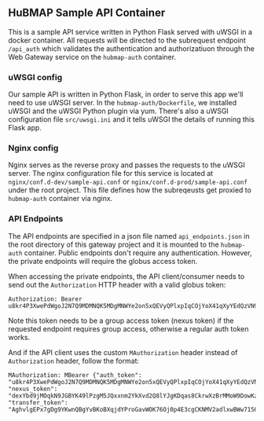 ## HuBMAP Sample API Container

This is a sample API service written in Python Flask served with uWSGI in a docker container. All requests will be directed to the subrequest endpoint `/api_auth` which validates the authentication and authorizatiuon through the Web Gateway service on the `hubmap-auth` container.

### uWSGI config

Our sample API is written in Python Flask, in order to serve this app we'll need to use uWSGI server. In the `hubmap-auth/Dockerfile`, we installed uWSGI and the uWSGI Python plugin via yum. There's also a uWSGI configuration file `src/uwsgi.ini` and it tells uWSGI the details of running this Flask app.

### Nginx config

Nginx serves as the reverse proxy and passes the requests to the uWSGI server. The nginx configuration file for this service is located at `nginx/conf.d-dev/sample-api.conf` or `nginx/conf.d-prod/sample-api.conf` under the root project. This file defines how the subreqeusts get proxied to `hubmap-auth` container via nginx. 

### API Endpoints

The API endpoints are specified in a json file named `api_endpoints.json` in the root directory of this gateway project and it is mounted to the `hubmap-auth` container. Public endpoints don't require any authentication. However, the private endpoints will require the globus access token.

When accessing the private endpoints, the API client/consumer needs to send out the `Authorization` HTTP header with a valid globus token:

````
Authorization: Bearer u8kr4P3XwePdWgoJ2N7Q9MDMNQK5MDgMNWYe2on5xQEVyQPlxpIqCOjYoX41qXyYEdQzVN9np2jQMniPpDJ74c7LXztq9mYc10GQU6d0x
````

Note this token needs to be a group access token (nexus token) if the requested endpoint requires group access, otherwise a regular auth token works.

And if the API client uses the custom `MAuthorization` header instead of `Authorization` header, follow the format:

````
MAuthorization: MBearer {"auth_token": "u8kr4P3XwePdWgoJ2N7Q9MDMNQK5MDgMNWYe2on5xQEVyQPlxpIqCOjYoX41qXyYEdQzVN9np2jQMniPpDJ74c7LXztq9mYc10GQU6d0x", "nexus_token": "dexYbd9jMOqkN9JGBYK49lPzgM5JQxxnm2YkXvd2Q8lYJgKDqas8CkrwXzBrMMoW9DowKzEYQeEgdmCqPv0NJKQwd8", "transfer_token": "AghvlgEPx7gDg9YKwnQBgYvBKoBXqjdYProGavWOK76Oj0p4E3cgCKNMV2adlxwBWw7150E3Bk594rTKDd4joUplYg"}
````
